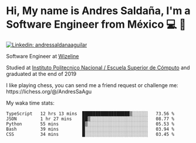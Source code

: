 # Hi, My name is Andres Saldaña, I'm a Software Engineer from México :computer: :boy:

[![Linkedin: andressaldanaaguilar](https://img.shields.io/badge/-andressaldanaaguilar-blue?style=flat-square&logo=Linkedin&logoColor=white&link=https://www.linkedin.com/in/thaianebraga/)](https://www.linkedin.com/in/andressaldanaaguilar)

<p>Software Engineer at <a href="https://www.wizeline.com/">Wizeline</a></p>
<p>Studied at <a href="https://en.wikipedia.org/wiki/ESCOM">Instituto Politecnico Nacional / Escuela Superior de Cómputo</a> and graduated at the end of 2019</p>
<p>I like playing chess, you can send me a friend request or challenge me: https://lichess.org/@/AndresSaAgu</p>

<p> My waka time stats: </p>

<!--START_SECTION:waka-->
```text
TypeScript   12 hrs 13 mins  ██████████████████▒░░░░░░   73.56 % 
JSON         1 hr 27 mins    ██▒░░░░░░░░░░░░░░░░░░░░░░   08.77 % 
Python       55 mins         █▒░░░░░░░░░░░░░░░░░░░░░░░   05.53 % 
Bash         39 mins         █░░░░░░░░░░░░░░░░░░░░░░░░   03.94 % 
CSS          34 mins         █░░░░░░░░░░░░░░░░░░░░░░░░   03.45 % 
```
<!--END_SECTION:waka-->
